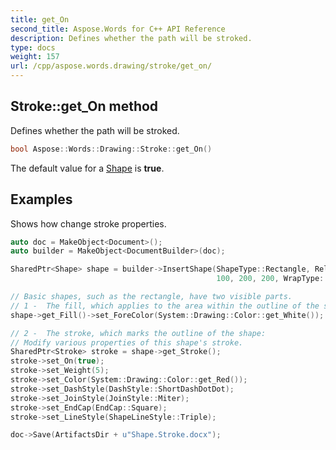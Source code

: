 ```yaml
---
title: get_On
second_title: Aspose.Words for C++ API Reference
description: Defines whether the path will be stroked.
type: docs
weight: 157
url: /cpp/aspose.words.drawing/stroke/get_on/
---
```

## Stroke::get_On method


Defines whether the path will be stroked.

```cpp
bool Aspose::Words::Drawing::Stroke::get_On()
```


The default value for a [Shape](../../shape/) is **true**.

## Examples




Shows how change stroke properties. 
```cpp
auto doc = MakeObject<Document>();
auto builder = MakeObject<DocumentBuilder>(doc);

SharedPtr<Shape> shape = builder->InsertShape(ShapeType::Rectangle, RelativeHorizontalPosition::LeftMargin, 100, RelativeVerticalPosition::TopMargin,
                                              100, 200, 200, WrapType::None);

// Basic shapes, such as the rectangle, have two visible parts.
// 1 -  The fill, which applies to the area within the outline of the shape:
shape->get_Fill()->set_ForeColor(System::Drawing::Color::get_White());

// 2 -  The stroke, which marks the outline of the shape:
// Modify various properties of this shape's stroke.
SharedPtr<Stroke> stroke = shape->get_Stroke();
stroke->set_On(true);
stroke->set_Weight(5);
stroke->set_Color(System::Drawing::Color::get_Red());
stroke->set_DashStyle(DashStyle::ShortDashDotDot);
stroke->set_JoinStyle(JoinStyle::Miter);
stroke->set_EndCap(EndCap::Square);
stroke->set_LineStyle(ShapeLineStyle::Triple);

doc->Save(ArtifactsDir + u"Shape.Stroke.docx");
```

